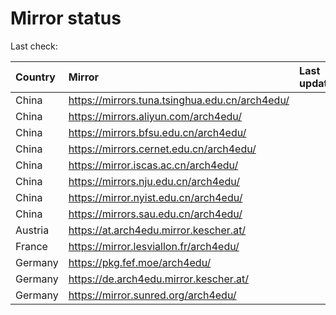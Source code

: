 <script src="./time.js"></script>
# Mirror status
Last check: <script type="text/javascript">localize(1717377787.3528192);</script>

|Country|Mirror|Last update|
|:------|:-----|:----------|
|China|https://mirrors.tuna.tsinghua.edu.cn/arch4edu/|<script type="text/javascript">localize(1717353105);</script>|
|China|https://mirrors.aliyun.com/arch4edu/|<script type="text/javascript">localize(1717267460);</script>|
|China|https://mirrors.bfsu.edu.cn/arch4edu/|<script type="text/javascript">localize(1717353105);</script>|
|China|https://mirrors.cernet.edu.cn/arch4edu/|<script type="text/javascript">localize(1717353105);</script>|
|China|https://mirror.iscas.ac.cn/arch4edu/|<script type="text/javascript">localize(1717353105);</script>|
|China|https://mirrors.nju.edu.cn/arch4edu/|<script type="text/javascript">localize(1717267460);</script>|
|China|https://mirror.nyist.edu.cn/arch4edu/|<script type="text/javascript">localize(1717310226);</script>|
|China|https://mirrors.sau.edu.cn/arch4edu/|<script type="text/javascript">localize(1717353105);</script>|
|Austria|https://at.arch4edu.mirror.kescher.at/|<script type="text/javascript">localize(1717353105);</script>|
|France|https://mirror.lesviallon.fr/arch4edu/|<script type="text/javascript">localize(1717353105);</script>|
|Germany|https://pkg.fef.moe/arch4edu/|<script type="text/javascript">localize(1717353105);</script>|
|Germany|https://de.arch4edu.mirror.kescher.at/|<script type="text/javascript">localize(1717353105);</script>|
|Germany|https://mirror.sunred.org/arch4edu/|<script type="text/javascript">localize(1717353105);</script>|

<script src="./tablefilter/tablefilter.js"></script>
<script src="./table.js"></script>